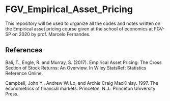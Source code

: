 # FGV_Empirical_Asset_Pricing
This repository will be used to organize all the codes and notes written on the Empirical asset pricing course given at the school of economics at FGV-SP on 2020 by prof. Marcelo Fernandes.

## References

Bali, T., Engle, R. and Murray, S. (2017). Empirical Asset Pricing: The Cross Section of Stock Returns: An Overview. In Wiley StatsRef: Statistics Reference Online.

Campbell, John Y., Andrew W. Lo, and Archie Craig MacKinlay. 1997. The econometrics of financial markets. Princeton, N.J.: Princeton University Press.


